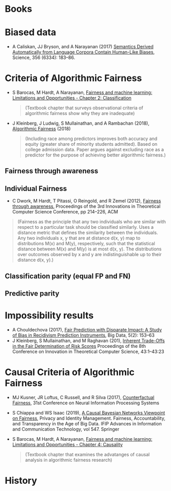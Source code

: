 # Books

# Biased data
- A Caliskan, JJ Bryson, and A Narayanan (2017) [Semantics Derived Automatically from Language Corpora Contain Human-Like Biases](https://arxiv.org/abs/1608.07187), Science, 356 (6334): 183–86.

# Criteria of Algorithmic Fairness 
- S Barocas, M Hardt, A Narayanan, [Fairness and machine learning: Limitations and Opportunities - Chapter 2: Classification](https://fairmlbook.org/classification.html)
  > (Textbook chapter that surveys observational criteria of algorithmic fairness show why they are inadequate)
  
- J Kleinberg, J Ludwig, S Mullainathan, and A Rambachan (2018), [Algorithmic Fairness](https://www.cs.cornell.edu/home/kleinber/aer18-fairness.pdf) (2018)
  > (Including race among predictors improves both accuracy and equity (greater share of minority students admitted). 
    Based on college admission data. Paper argues against excluding race as a predictor for the purpose of achieving better algorithmic fairness.) 
    
## Fairness through awareness

## Individual Fairness

- C Dwork, M Hardt, T Pitassi, O Reingold, and R Zemel (2012), [Fairness through awareness](https://arxiv.org/abs/1104.3913), Proceedings of the 3rd Innovations in Theoretical Computer Science Conference, pp 214–226, ACM
 > (Fairness as the principle that any two individuals who are similar with respect to a particular task should be classified similarly. Uses a distance metric that defines the similarity between the individuals. Any two individuals x, y that are at distance d(x, y) map to distributions M(x) and M(y), respectively, such that the statistical distance between M(x) and M(y) is at most d(x, y). The distributions over outcomes observed by x and y are indistinguishable up to their distance d(x, y).)

## Classification parity (equal FP and FN)

## Predictive parity

# Impossibility results
- A Chouldechova (2017), [Fair Prediction with Disparate Impact: A Study of Bias in Recidivism Prediction Instruments](https://arxiv.org/pdf/1703.00056.pdf), Big Data, 5(2): 153–63
- J Kleinberg, S Mullainathan, and M Raghavan (201), [Inherent Trade-Offs in the Fair Determination of Risk Scores](https://arxiv.org/abs/1609.05807) Proceedings of the 8th Conference on Innovation
in Theoretical Computer Science, 43:1–43:23

# Causal Criteria of Algorithmic Fairness 
- MJ Kusner, JR Loftus, C Russell, and R Silva (2017), [Counterfactual Fairness](https://arxiv.org/pdf/1703.06856.pdf), 31st Conference on Neural Information Processing Systems

- S Chiappa and WS Isaac (2019), [A Causal Bayesian Networks Viewpoint on Fairness](https://arxiv.org/abs/1907.06430), Privacy and Identity Management. Fairness, Accountability, and Transparency in the Age of Big Data. IFIP Advances in Information and Communication Technology, vol 547. Springer


- S Barocas, M Hardt, A Narayanan, [Fairness and machine learning: Limitations and Opportunities - Chapter 4: Causality](https://fairmlbook.org/causal.html)
  > (Textbook chapter that examines the advatanges of causal analysis in algorithmic fairness research)

# History

